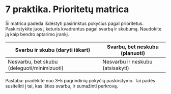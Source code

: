 # 7 praktika. Prioritetų matrica

Ši matrica padeda išdėstyti pasirinktus pokyčius pagal prioritetus. Paskirstykite juos į keturis kvadrantus pagal svarbą ir skubumą. Naudokite ją kaip bendro aptarimo įrankį.

| Svarbu ir skubu (daryti iškart)                    | Svarbu, bet neskubu (planuoti)        |
|---------------------------------------------------|--------------------------------------|
| Nesvarbu, bet skubu (deleguoti/minimizuoti)       | Nesvarbu ir neskubu (atsisakyti)      |

Pastaba: pradėkite nuo 3–5 pagrindinių pokyčių paskirstymo. Tai padės susitelkti į tai, kas išties svarbu, ir sumažinti perkrovą.
